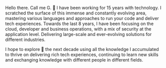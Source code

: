 Hello there. Call me G. 💬 I have been working for 15 years with technology. I scratched the surface of this immense and constantly evolving area, mastering various languages and approaches to run your code and deliver tech experiences. Towards the last 8 years, I have been focusing on the cloud, developer and business operations, with a mix of security at the application level. Delivering large-scale and ever-evolving solutions for different industries.

I hope to explore 🔭 the next decade using all the knowledge I accumulated to thrive on delivering rich tech experiences, continuing to learn new skills and exchanging knowledge with different people in different fields.
